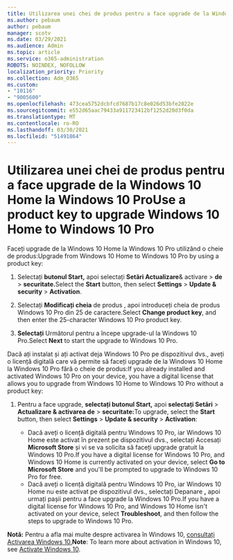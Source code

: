 ```yaml
---
title: Utilizarea unei chei de produs pentru a face upgrade de la Windows 10 Home la Windows 10 Pro
ms.author: pebaum
author: pebaum
manager: scotv
ms.date: 03/29/2021
ms.audience: Admin
ms.topic: article
ms.service: o365-administration
ROBOTS: NOINDEX, NOFOLLOW
localization_priority: Priority
ms.collection: Adm_O365
ms.custom:
- "10116"
- "9005600"
ms.openlocfilehash: 473cea5752dcbfcd7687b17c8e026d53bfe2022e
ms.sourcegitcommit: e552d65aac79433a911723412bf1252d20d3f0da
ms.translationtype: MT
ms.contentlocale: ro-RO
ms.lasthandoff: 03/30/2021
ms.locfileid: "51491864"
---
```

# <a name="use-a-product-key-to-upgrade-windows-10-home-to-windows-10-pro"></a><span data-ttu-id="5712c-102">Utilizarea unei chei de produs pentru a face upgrade de la Windows 10 Home la Windows 10 Pro</span><span class="sxs-lookup"><span data-stu-id="5712c-102">Use a product key to upgrade Windows 10 Home to Windows 10 Pro</span></span>

<span data-ttu-id="5712c-103">Faceți upgrade de la Windows 10 Home la Windows 10 Pro utilizând o cheie de produs:</span><span class="sxs-lookup"><span data-stu-id="5712c-103">Upgrade from Windows 10 Home to Windows 10 Pro by using a product key:</span></span>

1. <span data-ttu-id="5712c-104">Selectați **butonul Start,** apoi selectați **Setări Actualizare**& activare  >  **de**  >  **securitate.**</span><span class="sxs-lookup"><span data-stu-id="5712c-104">Select the **Start** button, then select **Settings** > **Update & security** > **Activation**.</span></span>

1. <span data-ttu-id="5712c-105">Selectați **Modificați cheia** de produs , apoi introduceți cheia de produs Windows 10 Pro din 25 de caractere.</span><span class="sxs-lookup"><span data-stu-id="5712c-105">Select **Change product key**, and then enter the 25-character Windows 10 Pro product key.</span></span>

1. <span data-ttu-id="5712c-106">**Selectați** Următorul pentru a începe upgrade-ul la Windows 10 Pro.</span><span class="sxs-lookup"><span data-stu-id="5712c-106">Select **Next** to start the upgrade to Windows 10 Pro.</span></span>

<span data-ttu-id="5712c-107">Dacă ați instalat și ați activat deja Windows 10 Pro pe dispozitivul dvs., aveți o licență digitală care vă permite să faceți upgrade de la Windows 10 Home la Windows 10 Pro fără o cheie de produs:</span><span class="sxs-lookup"><span data-stu-id="5712c-107">If you already installed and activated Windows 10 Pro on your device, you have a digital license that allows you to upgrade from Windows 10 Home to Windows 10 Pro without a product key:</span></span>

1. <span data-ttu-id="5712c-108">Pentru a face upgrade, **selectați butonul Start,** apoi **selectați Setări**  >  **Actualizare & activarea de**  >  **securitate:**</span><span class="sxs-lookup"><span data-stu-id="5712c-108">To upgrade, select the **Start** button, then select **Settings** > **Update & security** > **Activation**:</span></span>

    - <span data-ttu-id="5712c-109">Dacă aveți o licență digitală pentru Windows 10 Pro, iar Windows 10 Home este activat în prezent pe dispozitivul dvs., selectați Accesați **Microsoft Store** și vi se va solicita să faceți upgrade gratuit la Windows 10 Pro.</span><span class="sxs-lookup"><span data-stu-id="5712c-109">If you have a digital license for Windows 10 Pro, and Windows 10 Home is currently activated on your device, select **Go to Microsoft Store** and you'll be prompted to upgrade to Windows 10 Pro for free.</span></span>
    - <span data-ttu-id="5712c-110">Dacă aveți o licență digitală pentru Windows 10 Pro, iar Windows 10 Home nu este activat pe dispozitivul dvs., selectați Depanare **,** apoi urmați pașii pentru a face upgrade la Windows 10 Pro.</span><span class="sxs-lookup"><span data-stu-id="5712c-110">If you have a digital license for Windows 10 Pro, and Windows 10 Home isn't activated on your device, select **Troubleshoot**, and then follow the steps to upgrade to Windows 10 Pro.</span></span>

<span data-ttu-id="5712c-111">**Notă:** Pentru a afla mai multe despre activarea în Windows 10, [consultați Activarea Windows 10.](https://support.microsoft.com/windows/activate-windows-10-c39005d4-95ee-b91e-b399-2820fda32227)</span><span class="sxs-lookup"><span data-stu-id="5712c-111">**Note**: To learn more about activation in Windows 10, see [Activate Windows 10](https://support.microsoft.com/windows/activate-windows-10-c39005d4-95ee-b91e-b399-2820fda32227).</span></span>